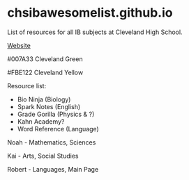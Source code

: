 # chsibawesomelist.github.io
List of resources for all IB subjects at Cleveland High School.

[Website](https://chsibawesomelist.github.io/)

#007A33 Cleveland Green

#FBE122 Cleveland Yellow

Resource list:
* Bio Ninja (Biology)
* Spark Notes (English)
* Grade Gorilla (Physics & ?)
* Kahn Academy?
* Word Reference (Language)

Noah - Mathematics, Sciences

Kai - Arts, Social Studies

Robert - Languages, Main Page
